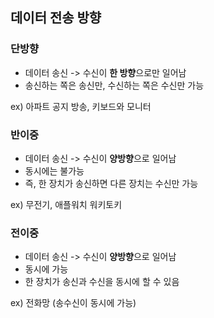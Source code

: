 ## 데이터 전송 방향

### 단방향

- 데이터 송신 -> 수신이 **한 방향**으로만 일어남
- 송신하는 쪽은 송신만, 수신하는 쪽은 수신만 가능

ex) 아파트 공지 방송, 키보드와 모니터

### 반이중

- 데이터 송신 -> 수신이 **양방향**으로 일어남
- 동시에는 불가능
- 즉, 한 장치가 송신하면 다른 장치는 수신만 가능

ex) 무전기, 애플워치 워키토키

### 전이중

- 데이터 송신 -> 수신이 **양방향**으로 일어남
- 동시에 가능
- 한 장치가 송신과 수신을 동시에 할 수 있음

ex) 전화망 (송수신이 동시에 가능)

